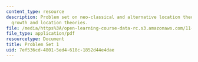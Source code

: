 ```yaml
---
content_type: resource
description: Problem set on neo-classical and alternative location theories, and regional
  growth and location theories.
file: /media/https%3A/open-learning-course-data-rc.s3.amazonaws.com/11-481j-analyzing-and-accounting-for-regional-economic-growth-spring-2009/7ef536cd48015ed4618c1852d44e4dae_MIT11_481Js09_pset01.pdf
file_type: application/pdf
resourcetype: Document
title: Problem Set 1
uid: 7ef536cd-4801-5ed4-618c-1852d44e4dae
---
```

